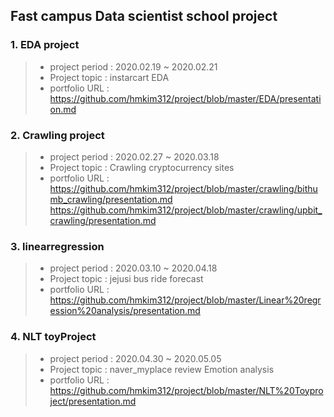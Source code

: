 ## Fast campus Data scientist school project
### 1. EDA project
>- project period : 2020.02.19 ~ 2020.02.21
>- Project topic : instarcart EDA
>- portfolio URL : https://github.com/hmkim312/project/blob/master/EDA/presentation.md

### 2. Crawling project
>- project period : 2020.02.27 ~ 2020.03.18
>- Project topic : Crawling cryptocurrency sites
>- portfolio URL : 
https://github.com/hmkim312/project/blob/master/crawling/bithumb_crawling/presentation.md
https://github.com/hmkim312/project/blob/master/crawling/upbit_crawling/presentation.md

### 3. linearregression
>- project period : 2020.03.10 ~ 2020.04.18
>- Project topic : jejusi bus ride forecast
>- portfolio URL : https://github.com/hmkim312/project/blob/master/Linear%20regression%20analysis/presentation.md

### 4. NLT toyProject
>- project period : 2020.04.30 ~ 2020.05.05
>- Project topic : naver_myplace review Emotion analysis 
>- portfolio URL : https://github.com/hmkim312/project/blob/master/NLT%20Toyproject/presentation.md
